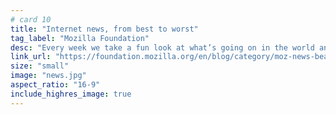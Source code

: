 ```yaml
---
# card 10
title: "Internet news, from best to worst"
tag_label: "Mozilla Foundation"
desc: "Every week we take a fun look at what’s going on in the world and on the internet from awesome to awful."
link_url: "https://foundation.mozilla.org/en/blog/category/moz-news-beat/?utm_source=www.mozilla.org&utm_medium=referral&utm_campaign=homepage&utm_content=card"
size: "small"
image: "news.jpg"
aspect_ratio: "16-9"
include_highres_image: true
---
```

